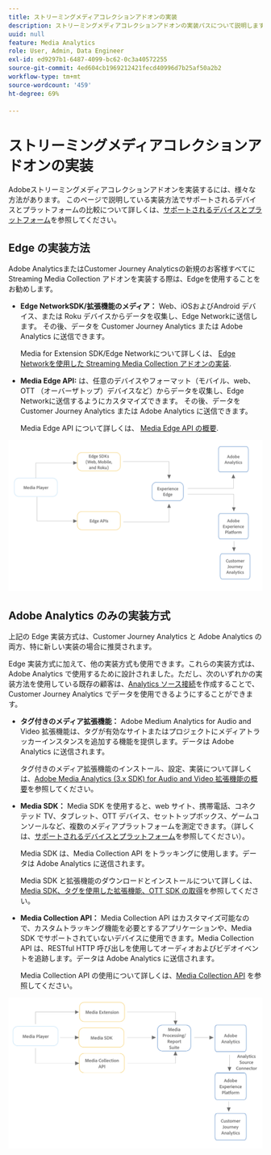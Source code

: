 ```yaml
---
title: ストリーミングメディアコレクションアドオンの実装
description: ストリーミングメディアコレクションアドオンの実装パスについて説明します。
uuid: null
feature: Media Analytics
role: User, Admin, Data Engineer
exl-id: ed9297b1-6487-4099-bc62-0c3a40572255
source-git-commit: 4ed604cb1969212421fecd40996d7b25af50a2b2
workflow-type: tm+mt
source-wordcount: '459'
ht-degree: 69%

---
```


# ストリーミングメディアコレクションアドオンの実装

Adobeストリーミングメディアコレクションアドオンを実装するには、様々な方法があります。 このページで説明している実装方法でサポートされるデバイスとプラットフォームの比較について詳しくは、[サポートされるデバイスとプラットフォーム](/help/getting-started/supported-devices.md)を参照してください。

## Edge の実装方法

Adobe AnalyticsまたはCustomer Journey Analyticsの新規のお客様すべてに Streaming Media Collection アドオンを実装する際は、Edgeを使用することをお勧めします。

* **Edge NetworkSDK/拡張機能のメディア：** Web、iOSおよびAndroid デバイス、または Roku デバイスからデータを収集し、Edge Networkに送信します。 その後、データを Customer Journey Analytics または Adobe Analytics に送信できます。

  Media for Extension SDK/Edge Networkについて詳しくは、 [Edge Networkを使用した Streaming Media Collection アドオンの実装](/help/implementation/edge/implementation-edge.md).

* **Media Edge API:** は、任意のデバイスやフォーマット（モバイル、web、OTT （オーバーザトップ）デバイスなど）からデータを収集し、Edge Networkに送信するようにカスタマイズできます。 その後、データを Customer Journey Analytics または Adobe Analytics に送信できます。

  Media Edge API について詳しくは、 [Media Edge API の概要](https://developer.adobe.com/cja-apis/docs/endpoints/media-edge/).

![CJA ワークフロー](assets/streaming-media-edge.png)

## Adobe Analytics のみの実装方式

上記の Edge 実装方式は、Customer Journey Analytics と Adobe Analytics の両方、特に新しい実装の場合に推奨されます。

Edge 実装方式に加えて、他の実装方式も使用できます。これらの実装方式は、Adobe Analytics で使用するために設計されました。ただし、次のいずれかの実装方法を使用している既存の顧客は、[Analytics ソース接続](https://experienceleague.adobe.com/docs/experience-platform/sources/ui-tutorials/create/adobe-applications/analytics.html?lang=ja)を作成することで、Customer Journey Analytics でデータを使用できるようにすることができます。

* **タグ付きのメディア拡張機能：** Adobe Medium Analytics for Audio and Video 拡張機能は、タグが有効なサイトまたはプロジェクトにメディアトラッカーインスタンスを追加する機能を提供します。データは Adobe Analytics に送信されます。

  タグ付きのメディア拡張機能のインストール、設定、実装について詳しくは、[Adobe Media Analytics (3.x SDK) for Audio and Video 拡張機能の概要](https://experienceleague.adobe.com/docs/experience-platform/tags/extensions/client/media-analytics-3x/overview.html?lang=ja)を参照してください。

* **Media SDK：** Media SDK を使用すると、web サイト、携帯電話、コネクテッド TV、タブレット、OTT デバイス、セットトップボックス、ゲームコンソールなど、複数のメディアプラットフォームを測定できます。（詳しくは、[サポートされるデバイスとプラットフォーム](/help/getting-started/supported-devices.md)を参照してください）。

  Media SDK は、Media Collection API をトラッキングに使用します。データは Adobe Analytics に送信されます。

  Media SDK と拡張機能のダウンロードとインストールについて詳しくは、[Media SDK、タグを使用した拡張機能、OTT SDK の取得](/help/getting-started/download-sdks.md)を参照してください。

* **Media Collection API：** Media Collection API はカスタマイズ可能なので、カスタムトラッキング機能を必要とするアプリケーションや、Media SDK でサポートされていないデバイスに使用できます。Media Collection API は、RESTful HTTP 呼び出しを使用してオーディオおよびビデオイベントを追跡します。データは Adobe Analytics に送信されます。

  Media Collection API の使用について詳しくは、[Media Collection API](media-collection-api/mc-api-overview.md) を参照してください。


![Analytics ワークフロー](assets/analytics-implementation.png)

<!--
(Not sure if we need the following paragraph and graphic. Paragraph is somewhat redundant with the intro paragraph of this article)
Choose the implementation method depending on the supported platforms. Some players are not supported by the Media SDKs or the Adobe Experience Platform Media Extensions. The Media Collection APIs provide a way to support those players. For information on supported devices, see [Supported devices and platforms](/help/getting-started/supported-devices.md).

![Media Flow](media-sdk/assets/choose-media-flow2.png)
-->
